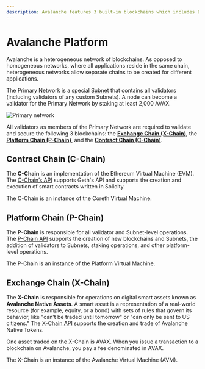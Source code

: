 ```yaml
---
description: Avalanche features 3 built-in blockchains which includes Exchange Chain (X-Chain), Platform Chain (P-Chain), and Contract Chain (C-Chain).  More info here.
---
```


# Avalanche Platform

Avalanche is a heterogeneous network of blockchains. As opposed to homogeneous networks, where
all applications reside in the same chain, heterogeneous networks allow separate chains to be
created for different applications.

The Primary Network is a special [Subnet](../../subnets/README.md) that contains all validators
(including validators of any custom Subnets). A node can become a validator for the Primary
Network by staking at least 2,000 AVAX.

![Primary network](/img/primary-network.png)

All validators as members of the Primary Network are required to validate and secure the
following 3 blockchains:
the [**Exchange Chain (X-Chain)**](#exchange-chain-x-chain),
the [**Platform Chain (P-Chain)**](#platform-chain-p-chain), and
the [**Contract Chain (C-Chain**)](#contract-chain-c-chain).

## Contract Chain (C-Chain)

The **C-Chain** is an implementation of the Ethereum Virtual Machine (EVM).
The [C-Chain’s API](../../apis/avalanchego/apis/c-chain.md) supports Geth's API and supports the
creation and execution of smart contracts written in Solidity.

The C-Chain is an instance of the Coreth Virtual Machine.

## Platform Chain (P-Chain)

The **P-Chain** is responsible for all validator and Subnet-level operations.
The [P-Chain API](../../apis/avalanchego/apis/p-chain.md) supports the creation of new
blockchains and Subnets, the addition of validators to Subnets, staking operations, and other
platform-level operations.

The P-Chain is an instance of the Platform Virtual Machine.

## Exchange Chain (X-Chain)

The **X-Chain** is responsible for operations on digital smart assets known as **Avalanche Native
Assets**. A smart asset is a representation of a real-world resource (for example, equity, or a
bond) with sets of rules that govern its behavior, like "can’t be traded until tomorrow" or "can
only be sent to US citizens." The [X-Chain API](../../apis/avalanchego/apis/x-chain.md) supports the
creation and trade of Avalanche Native Tokens.

One asset traded on the X-Chain is AVAX. When you issue a transaction to a blockchain on Avalanche,
you pay a fee denominated in AVAX.

The X-Chain is an instance of the Avalanche Virtual Machine (AVM).
